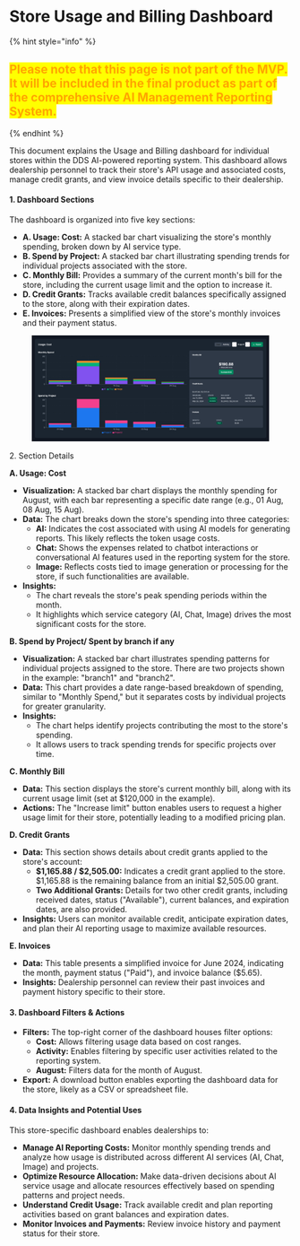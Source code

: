 # Store Usage and Billing Dashboard

{% hint style="info" %}
## <mark style="color:orange;">**Please note that this page is not part of the MVP. It will be included in the final product as part of the comprehensive AI Management Reporting System.**</mark>
{% endhint %}

This document explains the Usage and Billing dashboard for individual stores within the DDS AI-powered reporting system. This dashboard allows dealership personnel to track their store's API usage and associated costs, manage credit grants, and view invoice details specific to their dealership.

#### 1. Dashboard Sections

The dashboard is organized into five key sections:

* **A. Usage: Cost:** A stacked bar chart visualizing the store's monthly spending, broken down by AI service type.
* **B. Spend by Project:** A stacked bar chart illustrating spending trends for individual projects associated with the store.
* **C. Monthly Bill:** Provides a summary of the current month's bill for the store, including the current usage limit and the option to increase it.
* **D. Credit Grants:** Tracks available credit balances specifically assigned to the store, along with their expiration dates.
* **E. Invoices:** Presents a simplified view of the store's monthly invoices and their payment status.

<figure><img src="../../.gitbook/assets/image (4).png" alt=""><figcaption></figcaption></figure>

2\. Section Details

**A. Usage: Cost**

* **Visualization:** A stacked bar chart displays the monthly spending for August, with each bar representing a specific date range (e.g., 01 Aug, 08 Aug, 15 Aug).
* **Data:** The chart breaks down the store's spending into three categories:
  * **AI:** Indicates the cost associated with using AI models for generating reports. This likely reflects the token usage costs.
  * **Chat:** Shows the expenses related to chatbot interactions or conversational AI features used in the reporting system for the store.
  * **Image:** Reflects costs tied to image generation or processing for the store, if such functionalities are available.
* **Insights:**
  * The chart reveals the store's peak spending periods within the month.
  * It highlights which service category (AI, Chat, Image) drives the most significant costs for the store.

**B. Spend by Project/ Spent by branch if any**

* **Visualization:** A stacked bar chart illustrates spending patterns for individual projects assigned to the store. There are two projects shown in the example: "branch1" and "branch2".
* **Data:** This chart provides a date range-based breakdown of spending, similar to "Monthly Spend," but it separates costs by individual projects for greater granularity.
* **Insights:**
  * The chart helps identify projects contributing the most to the store's spending.
  * It allows users to track spending trends for specific projects over time.

**C. Monthly Bill**

* **Data:** This section displays the store's current monthly bill, along with its current usage limit (set at $120,000 in the example).
* **Actions:** The "Increase limit" button enables users to request a higher usage limit for their store, potentially leading to a modified pricing plan.

**D. Credit Grants**

* **Data:** This section shows details about credit grants applied to the store's account:
  * **$1,165.88 / $2,505.00:** Indicates a credit grant applied to the store. $1,165.88 is the remaining balance from an initial $2,505.00 grant.
  * **Two Additional Grants:** Details for two other credit grants, including received dates, status ("Available"), current balances, and expiration dates, are also provided.
* **Insights:** Users can monitor available credit, anticipate expiration dates, and plan their AI reporting usage to maximize available resources.

**E. Invoices**

* **Data:** This table presents a simplified invoice for June 2024, indicating the month, payment status ("Paid"), and invoice balance ($5.65).
* **Insights:** Dealership personnel can review their past invoices and payment history specific to their store.

#### 3. Dashboard Filters & Actions

* **Filters:** The top-right corner of the dashboard houses filter options:
  * **Cost:** Allows filtering usage data based on cost ranges.
  * **Activity:** Enables filtering by specific user activities related to the reporting system.
  * **August:** Filters data for the month of August.
* **Export:** A download button enables exporting the dashboard data for the store, likely as a CSV or spreadsheet file.

#### 4. Data Insights and Potential Uses

This store-specific dashboard enables dealerships to:

* **Manage AI Reporting Costs:** Monitor monthly spending trends and analyze how usage is distributed across different AI services (AI, Chat, Image) and projects.
* **Optimize Resource Allocation:** Make data-driven decisions about AI service usage and allocate resources effectively based on spending patterns and project needs.
* **Understand Credit Usage:** Track available credit and plan reporting activities based on grant balances and expiration dates.
* **Monitor Invoices and Payments:** Review invoice history and payment status for their store.

